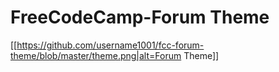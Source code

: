 # FreeCodeCamp-Forum Theme

[[https://github.com/username1001/fcc-forum-theme/blob/master/theme.png|alt=Forum Theme]]
